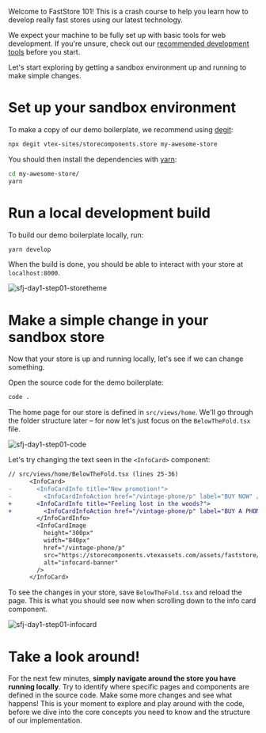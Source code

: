 Welcome to FastStore 101! This is a crash course to help you learn how to develop really fast stores using our latest technology. 

We expect your machine to be fully set up with basic tools for web development. If you're unsure, check out our [recommended development tools](https://learn.vtex.com/page/setting-up-your-environment) before you start.

Let's start exploring by getting a sandbox environment up and running to make simple changes.

# Set up your sandbox environment

To make a copy of our demo boilerplate, we recommend using [degit](https://github.com/Rich-Harris/degit):

```zsh
npx degit vtex-sites/storecomponents.store my-awesome-store
```

You should then install the dependencies with [yarn](https://yarnpkg.com/):

```zsh
cd my-awesome-store/
yarn
```

# Run a local development build

To build our demo boilerplate locally, run:

```zsh
yarn develop
```

When the build is done, you should be able to interact with your store at `localhost:8000`.

![sfj-day1-step01-storetheme](https://drive.google.com/uc?id=1BApMkQ1DcjxhifAE_xUd5zzXHIVjr4RG)

# Make a simple change in your sandbox store

Now that your store is up and running locally, let's see if we can change something.

Open the source code for the demo boilerplate:

```zsh
code .
```

The home page for our store is defined in `src/views/home`. We'll go through the folder structure later – for now let's just focus on the `BelowTheFold.tsx` file.

![sfj-day1-step01-code](https://drive.google.com/uc?id=1m-l0e38CR9g3YNw46dZfS-pQIlRJkzbr)

Let's try changing the text seen in the `<InfoCard>` component:

```diff
// src/views/home/BelowTheFold.tsx (lines 25-36)
      <InfoCard>
-       <InfoCardInfo title="New promotion!">
-         <InfoCardInfoAction href="/vintage-phone/p" label="BUY NOW" />
+       <InfoCardInfo title="Feeling lost in the woods?">
+         <InfoCardInfoAction href="/vintage-phone/p" label="BUY A PHONE" />
        </InfoCardInfo>
        <InfoCardImage
          height="300px"
          width="840px"
          href="/vintage-phone/p"
          src="https://storecomponents.vtexassets.com/assets/faststore/images/banner-infocard2___3f284742ba9ede3826bc0721f0789694.png?height=300&aspect=true"
          alt="infocard-banner"
        />
      </InfoCard>
```

To see the changes in your store, save `BelowTheFold.tsx` and reload the page. This is what you should see now when scrolling down to the info card component.

![sfj-day1-step01-infocard](https://drive.google.com/uc?id=1zmFnmNsm-s57ktUwzMAPgF_D42jsWq4T)

# Take a look around!

For the next few minutes, **simply navigate around the store you have running locally**. Try to identify where specific pages and components are defined in the source code. Make some more changes and see what happens! This is your moment to explore and play around with the code, before we dive into the core concepts you need to know and the structure of our implementation.